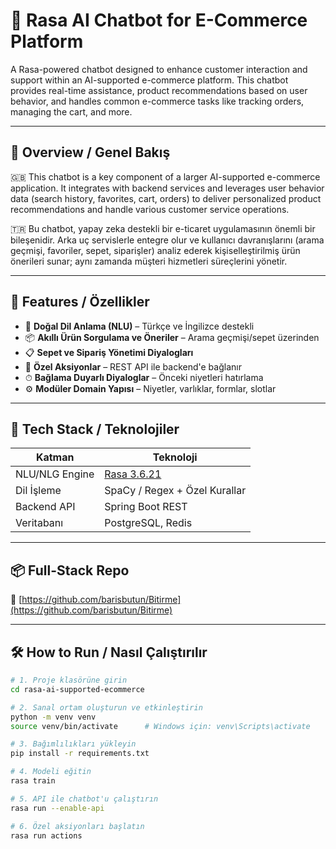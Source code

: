 # 🤖 Rasa AI Chatbot for E-Commerce Platform

A Rasa-powered chatbot designed to enhance customer interaction and support within an AI-supported e-commerce platform. This chatbot provides real-time assistance, product recommendations based on user behavior, and handles common e-commerce tasks like tracking orders, managing the cart, and more.

---

## 📌 Overview / Genel Bakış

🇬🇧 This chatbot is a key component of a larger AI-supported e-commerce application. It integrates with backend services and leverages user behavior data (search history, favorites, cart, orders) to deliver personalized product recommendations and handle various customer service operations.

🇹🇷 Bu chatbot, yapay zeka destekli bir e-ticaret uygulamasının önemli bir bileşenidir. Arka uç servislerle entegre olur ve kullanıcı davranışlarını (arama geçmişi, favoriler, sepet, siparişler) analiz ederek kişiselleştirilmiş ürün önerileri sunar; aynı zamanda müşteri hizmetleri süreçlerini yönetir.

---

## 🚀 Features / Özellikler

- 💬 **Doğal Dil Anlama (NLU)** – Türkçe ve İngilizce destekli  
- 📦 **Akıllı Ürün Sorgulama ve Öneriler** – Arama geçmişi/sepet üzerinden  
- 📋 **Sepet ve Sipariş Yönetimi Diyalogları**  
- 🤝 **Özel Aksiyonlar** – REST API ile backend'e bağlanır  
- ⏱ **Bağlama Duyarlı Diyaloglar** – Önceki niyetleri hatırlama  
- ⚙️ **Modüler Domain Yapısı** – Niyetler, varlıklar, formlar, slotlar  

---

## 🧱 Tech Stack / Teknolojiler

| Katman         | Teknoloji                |
|----------------|--------------------------|
| NLU/NLG Engine | [Rasa 3.6.21](https://rasa.com) |
| Dil İşleme     | SpaCy / Regex + Özel Kurallar |
| Backend API    | Spring Boot REST         |
| Veritabanı     | PostgreSQL, Redis        |

---

## 📦 Full-Stack Repo

🔗 [https://github.com/barisbutun/Bitirme](https://github.com/barisbutun/Bitirme)

---

## 🛠️ How to Run / Nasıl Çalıştırılır

```bash
# 1. Proje klasörüne girin
cd rasa-ai-supported-ecommerce

# 2. Sanal ortam oluşturun ve etkinleştirin
python -m venv venv
source venv/bin/activate      # Windows için: venv\Scripts\activate

# 3. Bağımlılıkları yükleyin
pip install -r requirements.txt

# 4. Modeli eğitin
rasa train

# 5. API ile chatbot'u çalıştırın
rasa run --enable-api

# 6. Özel aksiyonları başlatın
rasa run actions
